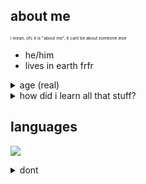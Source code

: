 ## about me
<sub><sub><sub><sub>i mean, ofc it is "about *me*", it cant be about someone else</sub></sub></sub></sub>


+ he/him
+ lives in earth frfr
<details>
  <summary>age (real)</summary>
  $$\lim\limits_{b\to\infty}\int_1^{e^{\sqrt[\log(b)]b}}\frac1x\,dx+\frac{e^{i\tau}}{(\csc^2x-\cot^2x)1\uparrow^{(69)}1}\csc x\sqrt{1-\cos^2x}+\int_0^b t^2e^{-t}\,dt+b\ln\Big[1+\frac{2}{b}\Big]+\oint_C\nabla f\,\text d\vec r$$
  <sub><sub><sub><sub><a href=https://images-wixmp-ed30a86b8c4ca887773594c2.wixmp.com/f/1af7b9bc-ab26-47dc-a812-59ce1f74e6f7/df4bcfd-33bcf25a-fe68-4b0e-b8c0-1ddca009f18f.png?token=eyJ0eXAiOiJKV1QiLCJhbGciOiJIUzI1NiJ9.eyJzdWIiOiJ1cm46YXBwOjdlMGQxODg5ODIyNjQzNzNhNWYwZDQxNWVhMGQyNmUwIiwiaXNzIjoidXJuOmFwcDo3ZTBkMTg4OTgyMjY0MzczYTVmMGQ0MTVlYTBkMjZlMCIsIm9iaiI6W1t7InBhdGgiOiJcL2ZcLzFhZjdiOWJjLWFiMjYtNDdkYy1hODEyLTU5Y2UxZjc0ZTZmN1wvZGY0YmNmZC0zM2JjZjI1YS1mZTY4LTRiMGUtYjhjMC0xZGRjYTAwOWYxOGYucG5nIn1dXSwiYXVkIjpbInVybjpzZXJ2aWNlOmZpbGUuZG93bmxvYWQiXX0.R35RaguMbjiu1VCyazZrjOgWaKeM_zeIAgzeLiCF3IM>cant solve?</a></sub></sub></sub></sub>
</details>

<details>
  <summary>how did i learn all that stuff?</summary>
  pls dont ask me, i have no fucking idea
</details>

## languages
![](https://github-readme-stats.vercel.app/api/top-langs/?username=thatOneArchUser&hide_border=true&title_color=1793d1&langs_count=5&theme=dark)


<details>
  <summary>dont</summary>
  my integral is <a href=https://github.com/archisha69>x²/2 + c</a>
</details>

